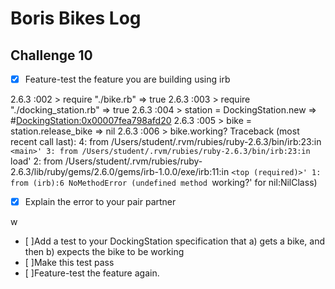 # Boris Bikes Log

## Challenge 10

* [X] Feature-test the feature you are building using irb

2.6.3 :002 > require "./bike.rb"
 => true 
2.6.3 :003 > require "./docking_station.rb"
 => true 
2.6.3 :004 > station = DockingStation.new
 => #<DockingStation:0x00007fea798afd20> 
2.6.3 :005 > bike = station.release_bike
 => nil 
2.6.3 :006 > bike.working?
Traceback (most recent call last):
        4: from /Users/student/.rvm/rubies/ruby-2.6.3/bin/irb:23:in `<main>'
        3: from /Users/student/.rvm/rubies/ruby-2.6.3/bin/irb:23:in `load'
        2: from /Users/student/.rvm/rubies/ruby-2.6.3/lib/ruby/gems/2.6.0/gems/irb-1.0.0/exe/irb:11:in `<top (required)>'
        1: from (irb):6
NoMethodError (undefined method `working?' for nil:NilClass)

* [X] Explain the error to your pair partner

w

* [ ]Add a test to your DockingStation specification that a) gets a bike, and then b) expects the bike to be working
* [ ]Make this test pass
* [ ]Feature-test the feature again.
